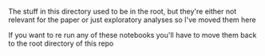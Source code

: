 The stuff in this directory used to be in the root, but they're either not relevant for the paper or just exploratory analyses so I've moved them here

If you want to re run any of these notebooks you'll have to move them back to the root directory of this repo